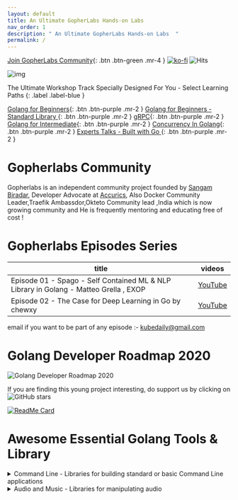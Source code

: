 ```yaml
---
layout: default
title: An Ultimate GopherLabs Hands-on Labs
nav_order: 1
description: " An Ultimate GopherLabs Hands-on Labs  "
permalink: /
---
```

[Join GopherLabs Community](https://discord.gg/S3GtFvT){: .btn .btn-green .mr-4 } [![ko-fi](https://www.ko-fi.com/img/githubbutton_sm.svg)](https://ko-fi.com/K3K0E60M) ![Hits](https://hitcounter.pythonanywhere.com/count/tag.svg?url=https%3A%2F%2Fgopherlabs.kubedaily.com%2F)

![img](https://raw.githubusercontent.com/sangam14/GopherLabs/master/img/gopher-official%20.png)


The Ultimate Workshop Track Specially Designed For You - Select Learning Paths 
{: .label .label-blue }

[Golang for Beginners](https://gopherlabs.kubedaily.com/Beginners/readme.html){: .btn .btn-purple .mr-2 } [Golang for Beginners - Standard Library ](https://gopherlabs.kubedaily.com/StandardLib/README.html){: .btn .btn-purple .mr-2 } [gRPC](https://gopherlabs.kubedaily.com/GRPC/README.html){: .btn .btn-purple .mr-2 } [Golang for Intermediate](){: .btn .btn-purple .mr-2 } [Concurrency In Golang](https://gopherlabs.kubedaily.com/Concurrency/){: .btn .btn-purple .mr-2 } 
[Experts Talks - Built with Go ](){: .btn .btn-purple .mr-2 } 

# Gopherlabs Community 

Gopherlabs is an independent community project founded by [Sangam Biradar](https://twitter.com/BiradarSangam/), Developer Advocate at [Accurics](https://www.accurics.com), Also Docker Community Leader,Traefik Ambassdor,Okteto Community lead ,India which is now growing community and He is frequently mentoring and educating free of cost ! 


# Gopherlabs Episodes Series 

| title                                                                                 | videos  |
|---------------------------------------------------------------------------------------|---------|
| Episode 01 - Spago - Self Contained ML & NLP Library in Golang - Matteo Grella , EXOP | [YouTube](https://www.youtube.com/watch?v=kDqRKNrA7zk)  |
| Episode 02 - The Case for Deep Learning in Go by chewxy                               | [YouTube](https://www.youtube.com/watch?v=vnA-aSoQSeE&t=3608s) |

email if you want to be part of any episode :- kubedaily@gmail.com 

# Golang Developer Roadmap 2020

 ![Golang Developer Roadmap 2020](https://raw.githubusercontent.com/sangam14/GopherLabs/master/img/golang-developer-roadmap.png)
 
If you are finding this young project interesting, do support us by clicking on ![GitHub stars](https://camo.githubusercontent.com/18d8913b395ef435e215d9b769e8867d939589dd/68747470733a2f2f696d672e736869656c64732e696f2f6769746875622f73746172732f73616e67616d31342f476f706865726c6162733f7374796c653d736f6369616c)


[![ReadMe Card](https://github-readme-stats.vercel.app/api/pin/?username=sangam14&repo=GopherLabs)](https://github.com/sangam14/GopherLabs)


# Awesome Essential Golang Tools & Library


<details><summary>  Command Line - Libraries for building standard or basic Command Line applications </summary>
<table style="width:100%">
 
 <tr>
   <th> <a href="https://github.com/spf13/cobra">
  <img align="center" src="https://github-readme-stats.vercel.app/api/pin/?username=spf13&repo=cobra&theme=solarized-light"/>
</a>
 </th>
   <th>
   <a href="https://github.com/urfave/cli">
  <img align="center" src="https://github-readme-stats.vercel.app/api/pin/?username=urfave&repo=cli&theme=solarized-light"/>
</a>
  </th> 
  </tr>
  
   <tr>
   <th> <a href="https://github.com/alecthomas/kingpin">
  <img align="center" src="https://github-readme-stats.vercel.app/api/pin/?username=alecthomas&repo=kingpin&theme=solarized-light"/>
</a>
 </th>
   <th>
   <a href="https://github.com/dnote/dnote">
  <img align="center" src="https://github-readme-stats.vercel.app/api/pin/?username=dnote&repo=dnote&theme=solarized-light"/>
</a>
  </th> 
  </tr>
  
   <tr>
   <th> <a href="https://github.com/jessevdk/go-flags">
  <img align="center" src="https://github-readme-stats.vercel.app/api/pin/?username=jessevdk&repo=go-flags&theme=solarized-light"/>
</a>
 </th>
   <th>
   <a href="https://github.com/chzyer/readline">
  <img align="center" src="https://github-readme-stats.vercel.app/api/pin/?username=chzyer&repo=readline&theme=solarized-light"/>
</a>
  </th> 
  </tr>
  
   <tr>
   <th> <a href="https://github.com/spf13/pflag">
  <img align="center" src="https://github-readme-stats.vercel.app/api/pin/?username=spf13&repo=pflag&theme=solarized-light"/>
</a>
 </th>
   <th>
   <a href="https://github.com/docopt/docopt.go">
  <img align="center" src="https://github-readme-stats.vercel.app/api/pin/?username=chzyer&repo=readline&theme=solarized-light"/>
</a>
  </th> 
  </tr>

 <tr>
   <th> <a href="https://github.com/mitchellh/cli">
  <img align="center" src="https://github-readme-stats.vercel.app/api/pin/?username=mitchellh&repo=cli&theme=solarized-light"/>
</a>
 </th>
   <th>
   <a href="https://github.com/alexflint/go-arg">
  <img align="center" src="https://github-readme-stats.vercel.app/api/pin/?username=alexflint&repo=go-arg&theme=solarized-light"/>
</a>
  </th> 
  </tr>
  
   <tr>
   <th> <a href="https://github.com/peterh/liner">
  <img align="center" src="https://github-readme-stats.vercel.app/api/pin/?username=peterh&repo=liner&theme=solarized-light"/>
</a>
 </th>
   <th>
   <a href="https://github.com/jawher/mow.cli">
  <img align="center" src="https://github-readme-stats.vercel.app/api/pin/?username=jawher&repo=mow.cli&theme=solarized-light"/>
</a>
  </th> 
  </tr>
  <tr>
   <th> <a href="https://github.com/integrii/flaggy">
  <img align="center" src="https://github-readme-stats.vercel.app/api/pin/?username=integrii&repo=flaggy&theme=solarized-light"/>
</a>
 </th>
   <th>
   <a href="https://github.com/mkideal/cli">
  <img align="center" src="https://github-readme-stats.vercel.app/api/pin/?username=mkideal&repo=cli&theme=solarized-light"/>
</a>
  </th> 
  </tr>


</table>
</details>


<details><summary> Audio and Music - Libraries for manipulating audio </summary>
<table style="width:100%">

   <tr>
   <th> <a href="https://github.com/mewkiz/flac">
  <img align="center" src="https://github-readme-stats.vercel.app/api/pin/?username=mewkiz&repo=flac&theme=solarized-light"/>
</a>
 </th>
   <th>
   <a href="https://github.com/Comcast/gaad">
  <img align="center" src="https://github-readme-stats.vercel.app/api/pin/?username=Comcast&repo=gaad&theme=solarized-light"/>
</a>
  </th> 
  </tr>
  
  
  
</table>
</details>
